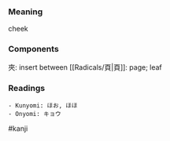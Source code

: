 ### Meaning

cheek

### Components

夾: insert between [[Radicals/頁|頁]]: page; leaf

### Readings

```
- Kunyomi: ほお, ほほ
- Onyomi: キョウ
```

#kanji